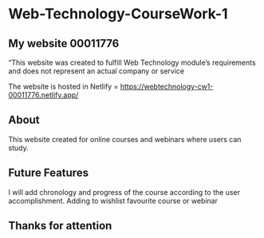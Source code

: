 # Web-Technology-CourseWork-1

## My website 00011776

“This website was created to fulfill Web Technology module’s
requirements and does not represent an actual company or service

The website is hosted in Netlify = https://webtechnology-cw1-00011776.netlify.app/

## About

This website created for online courses and webinars where users can study.

## Future Features

I will add chronology and progress of the course according to the user accomplishment.
Adding to wishlist favourite course or webinar

## Thanks for attention
